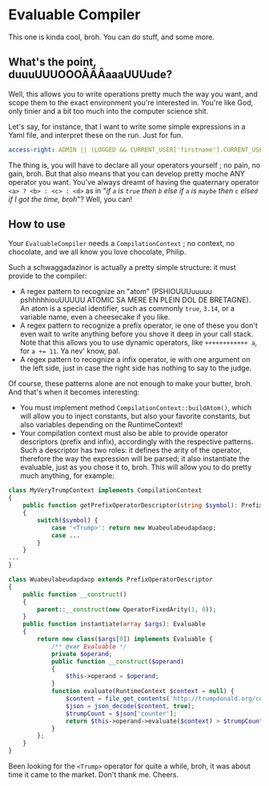 # Evaluable Compiler

This one is kinda cool, broh. You can do stuff, and some more.

## What's the point, duuuUUUOOOÂÂÂaaaUUUude?

Well, this allows you to write operations pretty much the way you want, and scope them to the exact environment you're
interested in. You're like God, only tinier and a bit too much into the computer science shit.

Let's say, for instance, that I want to write some simple expressions in a Yaml file, and interpret these
on the run. Just for fun.
```yaml
access-right: ADMIN || (LOGGED && CURRENT_USER['firstname'].CURRENT_USER['lastname'] = 'MarcelusWallace')
```

The thing is, you will have to declare all your operators yourself ; no pain, no gain, broh. But that also means that
you can develop pretty moche ANY operator you want. You've always dreamt of having the quaternary operator
```<a> ? <b> : <c> : <d>```
as in  "*if `a` is `true` then `b` else if `a` is `maybe` then `c` else`d` if I got the time, broh*"? Well, you can!

## How to use

Your `EvaluableCompiler` needs a `CompilationContext` ; no context, no chocolate, and we all know you love chocolate,
Philip.

Such a schwaggadazinor is actually a pretty simple structure: it must provide to the compiler:
- A regex pattern to recognize an "atom" (PSHIOUUUuuuuu pshhhhhiouUUUUU ATOMIC SA MERE EN PLEIN DOL DE BRETAGNE).
An atom is a special identifier, such as commonly `true`, `3.14`, or a variable name, even a cheesecake if you like.
- A regex pattern to recognize a prefix operator, ie one of these you don't even wait to write anything before you shove
it deep in your call stack.
Note that this allows you to use dynamic operators, like `++++++++++++ a`, for `a += 11`. Ya nev' know, pal.
- A regex pattern to recognize a infix operator, ie with one argument on the left side, just in case the right side has
nothing to say to the judge.

Of course, these patterns alone are not enough to make your butter, broh. And that's when it becomes interesting:
- You must implement method `CompilationContext::buildAtom()`, which will allow you to inject constants, but also your
favorite constants, but also variables depending on the RuntimeContext!
- Your compilation context must also be able to provide operator descriptors (prefix and infix), accordingly with the
respective patterns.
Such a descriptor has two roles: it defines the arity of the operator, therefore the way the expression will be parsed;
it also instantiate the evaluable, just as you chose it to, broh.
This will allow you to do pretty much anything, for example:

```php
class MyVeryTrumpContext implements CompilationContext
{
    public function getPrefixOperatorDescriptor(string $symbol): PrefixOperatorDescriptor
    {
        switch($symbol) {
            case '<Trump>': return new Wuabeulabeudapdaop;
            case ...
        }
    }
...
}

class Wuabeulabeudapdaop extends PrefixOperatorDescriptor
{
    public function __construct()
    {
        parent::__construct(new OperatorFixedArity(1, 0));
    }
    public function instantiate(array $args): Evaluable
    {
        return new class($args[0]) implements Evaluable {
            /** @var Evaluable */
            private $operand;
            public function __construct($operand)
            {
                $this->operand = $operand;
            }
            function evaluate(RuntimeContext $context = null) {
                $content = file_get_contents('http://trumpdonald.org/counter.json');
                $json = json_decode($content, true);
                $trumpCount = $json['counter'];
                return $this->operand->evaluate($context) > $trumpCount;
            }
        };
    }
}
```

Been looking for the `<Trump>` operator for quite a while, broh, it was about time it came to the market. Don't thank
me. Cheers.
